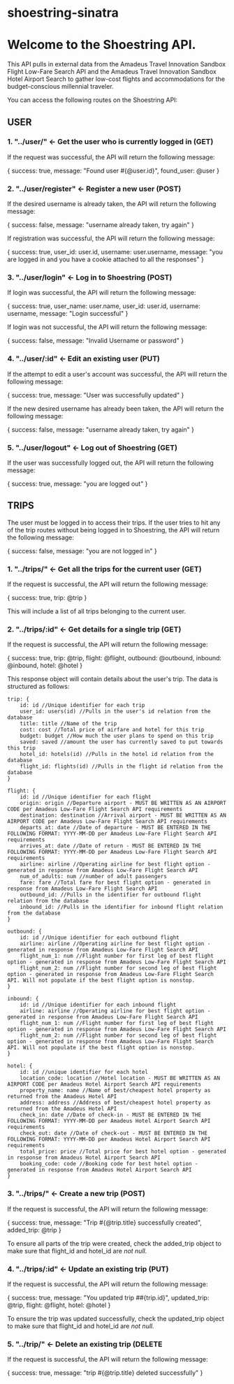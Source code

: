 # shoestring-sinatra

# Welcome to the Shoestring API. 

This API pulls in external data from the Amadeus Travel Innovation Sandbox Flight Low-Fare Search API and the Amadeus Travel Innovation Sandbox Hotel Airport Search to gather low-cost flights and accommodations for the budget-conscious millennial traveler. 

You can access the following routes on the Shoestring API: 

## USER 

### 1. "../user/" <- Get the user who is currently logged in (GET)

If the request was successful, the API will return the following message: 

{
	success: true,
	message: "Found user #{@user.id}",
	found_user: @user
}

### 2. "../user/register" <- Register a new user (POST)

If the desired username is already taken, the API will return the following message: 

{
	success: false,
	message: "username already taken, try again"
}

If registration was successful, the API will return the following message: 

{
	success: true,
	user_id: user.id,
	username: user.username,
	message: "you are logged in and you have a cookie attached to all the responses"
}

### 3. "../user/login" <- Log in to Shoestring (POST)

If login was successful, the API will return the following message: 

{
	success: true,
	user_name: user.name,
	user_id: user.id,
	username: username,
	message: "Login successful"
}

If login was not successful, the API will return the following message: 

{
	success: false,
	message: "Invalid Username or password"
}

### 4. "../user/:id" <- Edit an existing user (PUT)

If the attempt to edit a user's account was successful, the API will return the following message: 

{
	success: true,
	message: "User was successfully updated"
}

If the new desired username has already been taken, the API will return the following message: 

{
	success: false,
	message: "username already taken, try again"
}


### 5. "../user/logout" <- Log out of Shoestring (GET)

If the user was successfully logged out, the API will return the following message: 

{
	success: true,
	message: "you are logged out"
}

## TRIPS 

The user must be logged in to access their trips. If the user tries to hit any of the trip routes without being logged in to Shoestring, the API will return the following message: 

{
	success: false,
	message: "you are not logged in"
}

### 1. "../trips/" <- Get all the trips for the current user (GET)

If the request is successful, the API will return the following message: 

{
	success: true,
	trip: @trip
}

This will include a list of all trips belonging to the current user.

### 2. "../trips/:id" <- Get details for a single trip (GET)

If the request is successful, the API will return the following message: 

{
	success: true,
	trip: @trip,
	flight: @flight,
	outbound: @outbound,
	inbound: @inbound,
	hotel: @hotel
}

This response object will contain details about the user's trip. The data is structured as follows: 

	trip: {
		id: id //Unique identifier for each trip
		user_id: users(id) //Pulls in the user's id relation from the database
		title: title //Name of the trip
		cost: cost //Total price of airfare and hotel for this trip
		budget: budget //How much the user plans to spend on this trip
		saved: saved //amount the user has currently saved to put towards this trip
		hotel_id: hotels(id) //Pulls in the hotel id relation from the database
		flight_id: flights(id) //Pulls in the flight id relation from the database
	}

	flight: {
		id: id //Unique identifier for each flight
		origin: origin //Departure airport - MUST BE WRITTEN AS AN AIRPORT CODE per Amadeus Low-Fare Flight Search API requirements
		destination: destination //Arrival airport - MUST BE WRITTEN AS AN AIRPORT CODE per Amadeus Low-Fare Flight Search API requirements
		departs_at: date //Date of departure - MUST BE ENTERED IN THE FOLLOWING FORMAT: YYYY-MM-DD per Amadeus Low-Fare Flight Search API requirements
		arrives_at: date //Date of return - MUST BE ENTERED IN THE FOLLOWING FORMAT: YYYY-MM-DD per Amadeus Low-Fare Flight Search API requirements
		airline: airline //Operating airline for best flight option - generated in response from Amadeus Low-Fare Flight Search API
		num_of_adults: num //number of adult passengers
		fare: fare //Total fare for best flight option - generated in response from Amadeus Low-Fare Flight Search API
		outbound_id: //Pulls in the identifier for outbound flight relation from the database
		inbound_id: //Pulls in the identifier for inbound flight relation from the database
	}

	outbound: {
		id: id //Unique identifier for each outbound flight
		airline: airline //Operating airline for best flight option - generated in response from Amadeus Low-Fare Flight Search API
		flight_num_1: num //Flight number for first leg of best flight option - generated in response from Amadeus Low-Fare Flight Search API
		flight_num_2: num //Flight number for second leg of best flight option - generated in response from Amadeus Low-Fare Flight Search API. Will not populate if the best flight option is nonstop.
	}

	inbound: {
		id: id //Unique identifier for each inbound flight
		airline: airline //Operating airline for best flight option - generated in response from Amadeus Low-Fare Flight Search API
		flight_num_1: num //Flight number for first leg of best flight option - generated in response from Amadeus Low-Fare Flight Search API
		flight_num_2: num //Flight number for second leg of best flight option - generated in response from Amadeus Low-Fare Flight Search API. Will not populate if the best flight option is nonstop.
	}

	hotel: {
		id: id //unique identifier for each hotel
		location_code: location //Hotel location - MUST BE WRITTEN AS AN AIRPORT CODE per Amadeus Hotel Airport Search API requirements
		property_name: name //Name of best/cheapest hotel property as returned from the Amadeus Hotel API
		address: address //Address of best/cheapest hotel property as returned from the Amadeus Hotel API
		check_in: date //Date of check-in - MUST BE ENTERED IN THE FOLLOWING FORMAT: YYYY-MM-DD per Amadeus Hotel Airport Search API requirements
		check_out: date //Date of check-out - MUST BE ENTERED IN THE FOLLOWING FORMAT: YYYY-MM-DD per Amadeus Hotel Airport Search API requirements
		total_price: price //Total price for best hotel option - generated in response from Amadeus Hotel Airport Search API
		booking_code: code //Booking code for best hotel option - generated in response from Amadeus Hotel Airport Search API
	}

### 3. "../trips/" <- Create a new trip (POST)

If the request is successful, the API will return the following message: 

{
	success: true,
	message: "Trip #{@trip.title} successfully created",
	added_trip: @trip 
}

To ensure all parts of the trip were created, check the added_trip object to make sure that flight_id and hotel_id are *not null.* 

### 4. "../trips/:id" <- Update an existing trip (PUT)

If the request is successful, the API will return the following message: 

{
	success: true,
	message: "You updated trip \##{trip.id}",
	updated_trip: @trip,
	flight: @flight,
	hotel: @hotel
}

To ensure the trip was updated successfully, check the updated_trip object to make sure that flight_id and hotel_id are *not null.* 

### 5. "../trip/" <- Delete an existing trip (DELETE

If the request is successful, the API will return the following message: 

{
	success: true,
	message: "trip #{@trip.title} deleted successfully"
}

